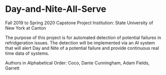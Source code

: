 # Day-and-Nite-All-Serve
Fall 2019 to Spring 2020 Capstone Project
Institution: State University of New York at Canton

The purpose of this project is for automated detection of potential failures in refridgeration issues.
The detection will be implemented via an AI system that will alert Day and Nite of a potential failure and provide continuous real time data of systems.

Authors in Alphabetical Order:
Coco, Dante
Cunningham, Adam
Fields, Garrett
